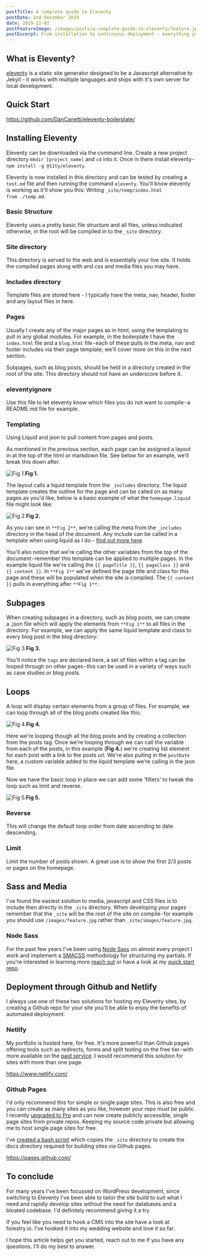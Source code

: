 ```yaml
---
postTitle: A complete guide to Eleventy
postDate: 2nd December 2019
date: 2019-12-02
postFeatureImage: /images/posts/a-complete-guide-to-eleventy/feature.jpg
postExcerpt: From installation to continuous deployment - everything you need to get started with the static site generator.
---
```


## What is Eleventy?

[eleventy](https://www.11ty.io/) is a static site generator designed to be a Javascript alternative to Jekyll - it works with multiple languages and ships with it's own server for local development.

## Quick Start

<https://github.com/DanCanetti/eleventy-boilerplate/>

## Installing Eleventy

Eleventy can be downloaded via the command line. Create a new project directory `mkdir [project_name]` and `cd` into it. Once in there install eleventy - `npm install -g @11ty/eleventy`.

Eleventy is now installed in this directory and can be tested by creating a `test.md` file and then running the command `eleventy`. You'll know eleventy is working as it'll show you this: Writing `_site/temp/index.html from ./temp.md`.

### Basic Structure

Eleventy uses a pretty basic file structure and all files, unless indicated otherwise, in the root will be compiled in to the `_site` directory.

### Site directory

This directory is served to the web and is essentially your live site. It holds the compiled pages along with and css and media files you may have.

### Includes directory

Template files are stored here - I typically have the meta, nav, header, footer and any layout files in here.

### Pages

Usually I create any of the major pages as in html, using the templating to pull in any global modules. For example, in the boilerplate I have the `index.html` file and a `blog.html` file - each of these pulls in the meta, nav and footer includes via their page template, we'll cover more on this in the next section.

Subpages, such as blog posts, should be held in a directory created in the root of the site. This directory should not have an underscore before it.

### eleventyignore

Use this file to let eleventy know which files you do not want to compile - a README.md file for example.

### Templating

Using Liquid and json to pull content from pages and posts.

As mentioned in the previous section, each page can be assigned a layout in at the top of the html or markdown file. See below for an example, we'll break this down after.

![Fig 1.](/images/posts/a-complete-guide-to-eleventy/fig1.png)**Fig 1.**

The layout calls a liquid template from the `_includes` directory. The liquid template creates the outline for the page and can be called on as many pages as you'd like, below is a basic example of what the `homepage.liquid` file might look like:

![Fig 2.](/images/posts/a-complete-guide-to-eleventy/fig2.png)**Fig 2.**

As you can see in `**Fig 2**`, we're calling the meta from the `_includes` directory in the head of the document. Any include can be called in a template when using liquid as I do - [find out more here](https://www.11ty.io/docs/languages/liquid/).

You'll also notice that we're calling the other variables from the top of the document - remember this template can be applied to multiple pages. In the example liquid file we're calling the `{{ pageTitle }}`, `{{ pageClass }}` and `{{ content }}`. In `**Fig 1**` we've defined the page title and class for this page and these will be populated when the site is compiled. The `{{ content }}` pulls in everything after `**Fig 1**`.

## Subpages

When creating subpages in a directory, such as blog posts, we can create a .json file which will apply the elements from `**Fig 1**` to all files in the directory. For example, we can apply the same liquid template and class to every blog post in the blog directory:

![Fig 3.](/images/posts/a-complete-guide-to-eleventy/fig3.png)**Fig 3.**

You'll notice the `tags` are declared here, a set of files within a tag can be looped through on other pages - this can be used in a variety of ways such as case studies or blog posts.

## Loops

A loop will display certain elements from a group of files. For example, we can loop through all of the blog posts created like this:

![Fig 4.](/images/posts/a-complete-guide-to-eleventy/fig4.png)**Fig 4.**

Here we're looping though all the blog posts and by creating a collection from the posts tag. Once we're looping through we can call the variable from each of the posts, in this example (**Fig 4.**) we're creating list element for each post with a link to the posts url. We're also pulling in the `postDate` here, a custom variable added to the liquid template we're calling in the json file. 

Now we have the basic loop in place we can add some 'filters' to tweak the loop such as limit and reverse. 

![Fig 5.](/images/posts/a-complete-guide-to-eleventy/fig5.png)**Fig 5.**

### Reverse

This will change the default loop order from date ascending to date descending.

### Limit

Limit the number of posts shown. A great use is to show the first 2/3 posts or pages on the homepage.

## Sass and Media

I've found the easiest solution to media, javascript and CSS files is to include then directly in the `_site` directory. When developing your pages remember that the `_site` will be the root of the site on compile - for example you should use `/images/feature.jpg` rather than `_site/images/feature.jpg`.

### Node Sass

For the past few years I've been using [Node Sass](https://www.npmjs.com/package/node-sass) on almost every project I work and implement a [SMACSS](http://smacss.com/) methodology for structuring my partials. If you're interested in learning more [reach out](https://twitter.com/Dan_Canetti) or have a look at my [quick start repo](https://github.com/DanCanetti/sass-quick-start).

## Deployment through Github and Netlify

I always use one of these two solutions for hosting my Eleventy sites, by creating a Github repo for your site you'll be able to enjoy the benefits of automated deployment.

### Netlify

My portfolio is hosted here, for free. It's more powerful than Github pages offering tools such as redirects, forms and split testing on the free tier - with more available on the [paid service](https://www.netlify.com/pricing/). I would recommend this solution for sites with more than one page.

<https://www.netlify.com/>

### Github Pages

I'd only recommend this for simple or single page sites. This is also free and you can create as many sites as you like, however your repo must be public. I recently [upgraded to Pro](https://github.com/pricing) and can now create publicly accessible, single page sites from private repos. Keeping my source code private but allowing me to host single page sites for free.

I've [created a bash script](https://github.com/DanCanetti/eleventy-github-pages-deploy) which copies the `_site` directory to create the docs directory required for building sites via Github pages.

<https://pages.github.com/>

## To conclude

For many years I've been focussed on WordPress development, since switching to Eleventy I've been able to tailor the site build to suit what I need and rapidly develop sites without the need for databases and a bloated codebase. I'd definitely recommend giving it a try.

If you feel like you need to hook a CMS into the site have a look at forestry.io. I've hooked it into my wedding website and love it so far.

I hope this article helps get you started, reach out to me if you have any questions. I'll do my best to answer.
